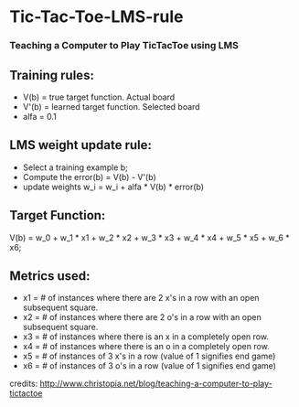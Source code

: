# Tic-Tac-Toe-LMS-rule

<h3>Teaching a Computer to Play TicTacToe using <bold>LMS</bold></h3>

## Training rules:
* V(b) = true target function. Actual board
* V'(b) = learned target function. Selected board
* alfa = 0.1

## LMS weight update rule:
* Select a training example b;
* Compute the error(b) = V(b) - V'(b)
* update weights w_i = w_i + alfa * V(b) * error(b)

## Target Function: 

V(b) = w_0 + w_1 * x1 + w_2 * x2 + w_3 * x3 + w_4 * x4 + w_5 * x5 + w_6 * x6;


## Metrics used:

* x1 = # of instances where there are 2 x's in a row with an open subsequent square.
* x2 = # of instances where there are 2 o's in a row with an open subsequent square.
* x3 = # of instances where there is an x in a completely open row.
* x4 = # of instances where there is an o in a completely open row.
* x5 = # of instances of 3 x's in a row (value of 1 signifies end game)
* x6 = # of instances of 3 o's in a row (value of 1 signifies end game)

credits: http://www.christopia.net/blog/teaching-a-computer-to-play-tictactoe
